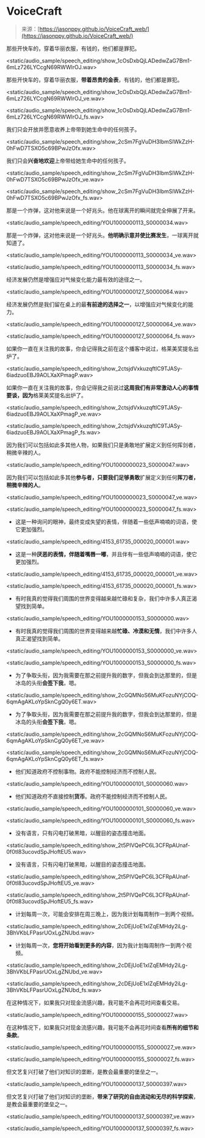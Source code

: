 <!--yml

category: 未分类

日期：2024-05-29 12:46:37

-->

# VoiceCraft

> 来源：[https://jasonppy.github.io/VoiceCraft_web/](https://jasonppy.github.io/VoiceCraft_web/)

那些开快车的，穿着华丽衣服，有钱的，他们都是罪犯。

<static/audio_sample/speech_editing/show_1cOsDxbQjLADedwZaG7Bm1-6mLz726LYCcgN69RWWlrOJ.wav>

那些开快车的，穿着华丽衣服，**带着昂贵的金表**，有钱的，他们都是罪犯。

<static/audio_sample/speech_editing/show_1cOsDxbQjLADedwZaG7Bm1-6mLz726LYCcgN69RWWlrOJ_ve.wav>

<static/audio_sample/speech_editing/show_1cOsDxbQjLADedwZaG7Bm1-6mLz726LYCcgN69RWWlrOJ_fs.wav>

我们只会开放并愿意收养上帝带到她生命中的任何孩子。

<static/audio_sample/speech_editing/show_2cSm7FgVuDH3IbmSlWkZzH-0hFwD7TSXO5c69BPwJzOfx.wav>

我们只会**兴奋地欢迎**上帝带给她生命中的任何孩子。

<static/audio_sample/speech_editing/show_2cSm7FgVuDH3IbmSlWkZzH-0hFwD7TSXO5c69BPwJzOfx_ve.wav>

<static/audio_sample/speech_editing/show_2cSm7FgVuDH3IbmSlWkZzH-0hFwD7TSXO5c69BPwJzOfx_fs.wav>

那是一个炸弹，这对他来说是一个好兆头。他在球离开的瞬间就完全伸展了开来。

<static/audio_sample/speech_editing/YOU1000000113_S0000034.wav>

那是一个炸弹，这对他来说是一个好兆头。**他明确示意并使比赛发生**，一球离开就知道了。

<static/audio_sample/speech_editing/YOU1000000113_S0000034_ve.wav>

<static/audio_sample/speech_editing/YOU1000000113_S0000034_fs.wav>

经济发展仍然是增强应对气候变化能力最有效的途径之一。

<static/audio_sample/speech_editing/YOU1000000127_S0000064.wav>

经济发展仍然是我们留在桌上的最**有前途的选择之一**，以增强应对气候变化的能力。

<static/audio_sample/speech_editing/YOU1000000127_S0000064_ve.wav>

<static/audio_sample/speech_editing/YOU1000000127_S0000064_fs.wav>

如果你一直在关注我的故事，你会记得我之前在这个播客中说过，格莱美奖提名出炉了。

<static/audio_sample/speech_editing/show_2ctsjdVxkuzqftlC9TJASy-6iadzuoEBJ9AOLXaXPmagP.wav>

如果你一直在关注我的故事，你会记得我之前说过**这周我们有非常激动人心的事情要谈，因为**格莱美奖提名出炉了。

<static/audio_sample/speech_editing/show_2ctsjdVxkuzqftlC9TJASy-6iadzuoEBJ9AOLXaXPmagP_ve.wav>

<static/audio_sample/speech_editing/show_2ctsjdVxkuzqftlC9TJASy-6iadzuoEBJ9AOLXaXPmagP_fs.wav>

因为我们可以包括如此多其他人物，如果我们只是勇敢地扩展定义到任何挥剑者，稍微辛辣的人。

<static/audio_sample/speech_editing/YOU1000000023_S0000047.wav>

因为我们可以包括如此多其他**参与者，只要我们足够勇敢**扩展定义到任何**挥刀者，稍微辛辣的人**。

<static/audio_sample/speech_editing/YOU1000000023_S0000047_ve.wav>

<static/audio_sample/speech_editing/YOU1000000023_S0000047_fs.wav>

-   这是一种询问的眼神，最终变成失望的表情，伴随着一些低声喃喃的词语，使它更加强烈。

<static/audio_sample/speech_editing/4153_61735_000020_000001.wav>

-   这是一种**厌恶的表情，伴随着嘴唇一嘟**，并且伴有一些低声喃喃的词语，使它更加强烈。

<static/audio_sample/speech_editing/4153_61735_000020_000001_ve.wav>

<static/audio_sample/speech_editing/4153_61735_000020_000001_fs.wav>

-   有时我真的觉得我们周围的世界变得越来越忙碌和复杂，我们中许多人真正渴望找到简单。

<static/audio_sample/speech_editing/YOU1000000153_S0000000.wav>

-   有时我真的觉得我们周围的世界变得越来越**忙碌、冷漠和无情**，我们中许多人真正渴望找到简单。

<static/audio_sample/speech_editing/YOU1000000153_S0000000_ve.wav>

<static/audio_sample/speech_editing/YOU1000000153_S0000000_fs.wav>

-   为了争取头衔，因为我需要在那之前提升我的数字，但我会到达那里的，但是冰岛的头衔**会签下我**，嗯。

<static/audio_sample/speech_editing/show_2cGQMNoS6MuKFozuNYjCOQ-6qmAgAKLoYpSknCgQ0y6ET.wav>

-   为了争取头衔，因为我需要在那之前提升我的数字，但我会到达那里的，但是冰岛的头衔**会签下我**，嗯。

<static/audio_sample/speech_editing/show_2cGQMNoS6MuKFozuNYjCOQ-6qmAgAKLoYpSknCgQ0y6ET_ve.wav>

<static/audio_sample/speech_editing/show_2cGQMNoS6MuKFozuNYjCOQ-6qmAgAKLoYpSknCgQ0y6ET_fs.wav>

-   他们知道政府不控制事物。政府不能控制经济而不控制人民。

<static/audio_sample/speech_editing/YOU1000000101_S0000060.wav>

-   他们知道政府不直接控制**货币**。政府不能控制经济而不控制人民。

<static/audio_sample/speech_editing/YOU1000000101_S0000060_ve.wav>

<static/audio_sample/speech_editing/YOU1000000101_S0000060_fs.wav>

-   没有语言，只有闪电打破黑暗，以醒目的姿态撞击地面。

<static/audio_sample/speech_editing/show_2t5PIVQePC6L3CFRpAUnaf-0f0tl83ucovdSpJHoftEU5.wav>

-   没有语言，只有闪电打破黑暗，以醒目的姿态撞击地面。

<static/audio_sample/speech_editing/show_2t5PIVQePC6L3CFRpAUnaf-0f0tl83ucovdSpJHoftEU5_ve.wav>

<static/audio_sample/speech_editing/show_2t5PIVQePC6L3CFRpAUnaf-0f0tl83ucovdSpJHoftEU5_fs.wav>

-   计划每周一次，可能会安排在周三晚上，因为我计划每周制作一到两个视频。

<static/audio_sample/speech_editing/show_2cDEjUoE1xIZqEMHdy2iLg-3BhVKbLFPasrUOxLgZNUbd.wav>

-   计划每周一次，**您将开始看到更多的内容**，因为我计划每周制作一到两个视频。

<static/audio_sample/speech_editing/show_2cDEjUoE1xIZqEMHdy2iLg-3BhVKbLFPasrUOxLgZNUbd_ve.wav>

<static/audio_sample/speech_editing/show_2cDEjUoE1xIZqEMHdy2iLg-3BhVKbLFPasrUOxLgZNUbd_fs.wav>

在这种情况下，如果我只对现金流感兴趣，我可能不会再花时间查看交易。

<static/audio_sample/speech_editing/YOU1000000155_S0000027.wav>

在这种情况下，如果我只对现金流感兴趣，我可能不会再花时间查看**所有的细节和条款**。

<static/audio_sample/speech_editing/YOU1000000155_S0000027_ve.wav>

<static/audio_sample/speech_editing/YOU1000000155_S0000027_fs.wav>

但文艺复兴打破了他们对知识的垄断，是教会最重要的堡垒之一。

<static/audio_sample/speech_editing/YOU1000000137_S0000397.wav>

但文艺复兴打破了他们对知识的垄断，**带来了研究的自由流动和无尽的科学探索**，是教会最重要的堡垒之一。

<static/audio_sample/speech_editing/YOU1000000137_S0000397_ve.wav>

<static/audio_sample/speech_editing/YOU1000000137_S0000397_fs.wav>
